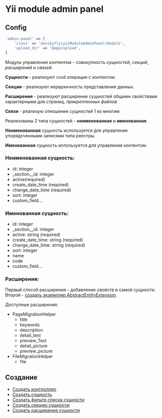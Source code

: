 # Yii module admin panel

## Config

```php
'admin-panel' => [
    'class' => 'devskyfly\yiiModuleAdminPanel\Module',
    'upload_dir' => '@app/upload',
]
```

Модуль управления контентом - совокупность *сущностей*, *секций*, *расширений* и *связей*.

**Сущности** - реализуют crud операции с контентом.

**Секции** - реализуют иерархичность представления данных.

**Расширения** - реализуют расширение сущностей общими свойствами характерными для *страниц*, *прикрепленных файлов*

**Связи** - реализую отношение *сущностей* 1 ко многим

Реализованы 2 типа сущностей - **неименованная** и **именованная**.

**Неименованная** сущность используется для управления упорядоченными записями типа реестры.

**Именованная** сущность используется для управления контентом.

### Неименованная сущность:

* id: integer
* _section__id: integer
* active(required)
* create_date_time (required)
* change_date_time (required)
* sort: integer
* custom_field...

### Именованная сущность:

* id: integer
* _section__id: integer
* active: string (required)
* create_date_time: string (required)
* change_date_time: string (required)
* sort: integer
* name
* code
* custom_field...

### Расширения:

Первый способ расширения - добавление свойств в самой сущности.
Второй - [создать экземпляр AbstractEntityExtension](docs/create/extension.md). 

Доступные расширения:

* PageMigrationHelper
    * title
    * keywords
    * description
    * detail_text
    * preview_Text
    * detail_picture
    * preview_picture
* FileMigrationHelper
    * file




## Создание

* [Создать контроллер](docs/create/controller.md)
* [Создать сущность](docs/create/entity.md)
* [Создать фильтр списка сущности](docs/create/entity-filter.md)
* [Создать секцию сущности](docs/create/section.md)
* [Создать расширение сущности](docs/create/extensions/extension.md)